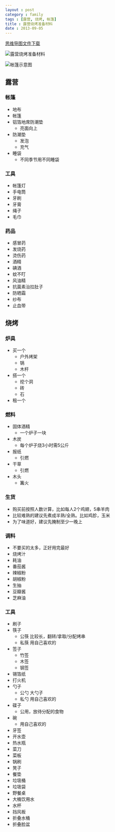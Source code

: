 ```yaml
---
layout : post
category : family
tags : [露营, 烧烤, 帐篷]
title : 露营烧烤准备材料
date : 2013-09-05
---
```

[思维导图文件下载](https://docs.google.com/file/d/0B1DrsqrLRzeIdXhTRDlrd29xZm8/edit?usp=sharing)

![露营烧烤准备材料](http://samrain.qiniudn.com/%E9%9C%B2%E8%90%A5%E7%83%A7%E7%83%A4%E5%87%86%E5%A4%87%E6%9D%90%E6%96%99.jpeg "露营烧烤准备材料")

![帐篷示意图](http://samrain.qiniudn.com/%E5%B8%90%E7%AF%B7%E7%A4%BA%E6%84%8F%E5%9B%BE.jpeg "帐篷示意图")

## 露营


### 帐篷

- 地布
- 帐篷
- 铝箔地席防潮垫
    - 亮面向上
- 防潮垫
    - 发泡
    - 充气
- 睡袋
    - 不同季节用不同睡袋

### 工具

- 帐篷灯
- 手电筒
- 牙刷
- 牙膏
- 绳子
- 毛巾

### 药品

- 感冒药
- 发烧药
- 烫伤药
- 酒精
- 碘酒
- 蚊不叮
- 风油精
- 抗菌素治拉肚子
- 防晒霜
- 纱布
- 止血带

## 烧烤


### 炉具

- 买一个
    - 户外烤架
    - 锅
    - 木杆
- 搭一个
    - 挖个洞
    - 砖
    - 石
- 租一个

### 燃料

- 固体酒精
    - 一个炉子一块
- 木炭
    - 每个炉子烧3小时需5公斤
- 报纸
    - 引燃
- 干草
    - 引燃
- 木头
    - 篝火

### 生货

- 购买前按照人数计算，比如每人2个鸡翅，5串羊肉
- 比较难熟的建议先煮成半熟/全熟。比如鸡胗，玉米
- 为了味道好，建议先腌制至少一晚上

### 调料

- 不要买的太多，正好用完最好
- 烧烤汁
- 耗油
- 番茄酱
- 辣椒粉
- 胡椒粉
- 生抽
- 豆瓣酱
- 芝麻油

### 工具

- 刷子
- 筷子
    - 公筷
比较长，翻转/拿取/分配烤串
    - 私筷
用自己喜欢的
- 签子
    - 竹签
    - 木签
    - 钢签
- 锡箔纸
- 打火机
- 勺子
    - 公勺
大勺子
    - 私勺
用自己喜欢的
- 碟子
    - 公用，放待分配的食物
- 碗
    - 用自己喜欢的
- 牙签
- 开水壶
- 热水瓶
- 菜刀
- 菜板
- 锅刷
- 凳子
- 餐垫
- 垃圾桶
- 垃圾袋
- 野餐桌
- 大桶饮用水
- 水杯
- 挡风板
- 折叠水桶
- 折叠脸盆
